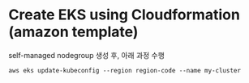 # Create EKS using Cloudformation (amazon template)  

self-managed nodegroup 생성 후, 아래 과정 수행  
```  
aws eks update-kubeconfig --region region-code --name my-cluster
```  